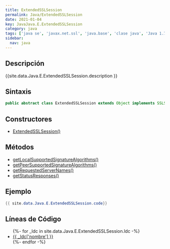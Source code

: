 ```yaml
---
title: ExtendedSSLSession
permalink: Java/ExtendedSSLSession
date: 2021-01-04
key: JavaJava.E.ExtendedSSLSession
category: java
tags: ['java se', 'javax.net.ssl', 'java.base', 'clase java', 'Java 1.7']
sidebar: 
  nav: java
---
```


## Descripción
{{site.data.Java.E.ExtendedSSLSession.description }}

## Sintaxis
~~~java
public abstract class ExtendedSSLSession extends Object implements SSLSession
~~~

## Constructores
* [ExtendedSSLSession()](/Java/ExtendedSSLSession/ExtendedSSLSession/)

## Métodos
* [getLocalSupportedSignatureAlgorithms()](/Java/ExtendedSSLSession/getLocalSupportedSignatureAlgorithms)
* [getPeerSupportedSignatureAlgorithms()](/Java/ExtendedSSLSession/getPeerSupportedSignatureAlgorithms)
* [getRequestedServerNames()](/Java/ExtendedSSLSession/getRequestedServerNames)
* [getStatusResponses()](/Java/ExtendedSSLSession/getStatusResponses)

## Ejemplo
~~~java
{{ site.data.Java.E.ExtendedSSLSession.code}}
~~~

## Líneas de Código
<ul>
{%- for _ldc in site.data.Java.E.ExtendedSSLSession.ldc -%}
   <li>
       <a href="{{_ldc['url'] }}">{{ _ldc['nombre'] }}</a>
   </li>
{%- endfor -%}
</ul>
